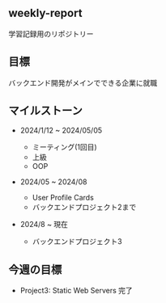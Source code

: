 ## weekly-report
学習記録用のリポジトリー

## 目標
バックエンド開発がメインでできる企業に就職

## マイルストーン
- 2024/1/12 ~ 2024/05/05
    - ミーティング(1回目)
    - 上級
    - OOP

- 2024/05 ~ 2024/08
    - User Profile Cards
    - バックエンドプロジェクト2まで

- 2024/8 ~ 現在
    - バックエンドプロジェクト3

## 今週の目標
- Project3: Static Web Servers 完了